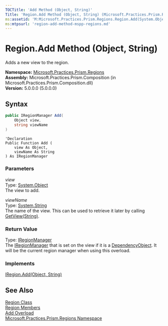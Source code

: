 ```yaml
---
TOCTitle: 'Add Method (Object, String)'
Title: 'Region.Add Method (Object, String) (Microsoft.Practices.Prism.Regions)'
ms:assetid: 'M:Microsoft.Practices.Prism.Regions.Region.Add(System.Object,System.String)'
ms:mtpsurl: 'region-add-method-mspp-regions.md'
---
```



# Region.Add Method (Object, String)

Adds a new view to the region.

**Namespace:** [Microsoft.Practices.Prism.Regions](/patterns-practices/reference/mspp-regions-namespace)  
**Assembly:** Microsoft.Practices.Prism.Composition (in Microsoft.Practices.Prism.Composition.dll)  
**Version:** 5.0.0.0 (5.0.0.0)

## Syntax

```C#
public IRegionManager Add(
	Object view,
	string viewName
)
```

```VB
'Declaration
Public Function Add ( 
	view As Object,
	viewName As String
) As IRegionManager
```

### Parameters

*view*  
Type: [System.Object](http://msdn.microsoft.com/en-us/library/e5kfa45b)  
The view to add.

*viewName*  
Type: [System.String](http://msdn.microsoft.com/en-us/library/s1wwdcbf)  
The name of the view. This can be used to retrieve it later by calling [GetView(String)](/patterns-practices/reference/iregion-getview-method-mspp-regions).

### Return Value

Type: [IRegionManager](/patterns-practices/reference/iregionmanager-interface-mspp-regions)  
The [IRegionManager](/patterns-practices/reference/iregionmanager-interface-mspp-regions) that is set on the view if it is a [DependencyObject](http://msdn.microsoft.com/en-us/library/ms589309). It will be the current region manager when using this overload.
### Implements

[IRegion.Add(Object, String)](/patterns-practices/reference/iregion-add-method-object-string-mspp-regions)

## See Also

[Region Class](/patterns-practices/reference/region-class-mspp-regions)  
[Region Members](/patterns-practices/reference/region-members-mspp-regions)  
[Add Overload](/patterns-practices/reference/region-add-method-mspp-regions)  
[Microsoft.Practices.Prism.Regions Namespace](/patterns-practices/reference/mspp-regions-namespace)  